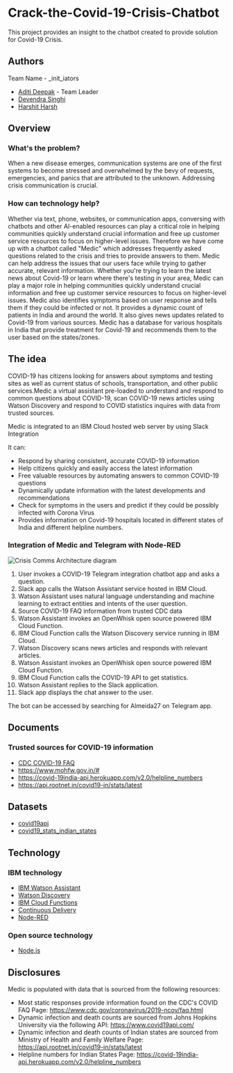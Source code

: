 # Crack-the-Covid-19-Crisis-Chatbot
This project provides an insight to the chatbot created to provide solution for Covid-19 Crisis.

## Authors
Team Name - _init_iators
- [Aditi Deepak](aditi.dpk17@gmail.com) - Team Leader
- [Devendra Singhi](singhidevendra0298@gmail.com)
- [Harshit Harsh](hharshit27@gmail.com)

## Overview

### What's the problem?
When a new disease emerges, communication systems are one of the first systems to become stressed and overwhelmed by the bevy of requests, emergencies, and panics that are attributed to the unknown. Addressing crisis communication is crucial.

### How can technology help?
Whether via text, phone, websites, or communication apps, conversing with chatbots and other AI-enabled resources can play a critical role in helping communities quickly understand crucial information and free up customer service resources to focus on higher-level issues.
Therefore we have come up with a chatbot called "Medic" which addresses frequently asked questions related to the crisis and tries to provide answers to them.
Medic can help address the issues that our users face while trying to gather accurate, relevant information. Whether you're trying to learn the latest news about Covid-19 or learn where there's testing in your area, Medic can play a major role in helping communities quickly understand crucial information and free up customer service resources to focus on higher-level issues.
Medic also identifies symptoms based on user response and tells them if they could be infected or not. It provides a dynamic count of patients in India and around the world. It also gives news updates related to Covid-19 from various sources. 
Medic has a database for various hospitals in India that provide treatment for Covid-19 and recommends them to the user based on the states/zones.

## The idea
COVID-19 has citizens looking for answers about symptoms and testing sites as well as current status of schools, transportation, and other public services.Medic a virtual assistant pre-loaded to understand and respond to common questions about COVID-19, scan COVID-19 news articles using Watson Discovery and respond to COVID statistics inquires with data from trusted sources.

Medic is integrated to an IBM Cloud hosted web server by using Slack Integration

It can:
- Respond by sharing consistent, accurate COVID-19 information
- Help citizens quickly and easily access the latest information
- Free valuable resources by automating answers to common COVID-19 questions
- Dynamically update information with the latest developments and recommendations
- Check for symptoms in the users and predict if they could be possibly infected with Corona Virus
- Provides information on Covid-19 hospitals located in different states of India and different helpline numbers.

### Integration of Medic and Telegram with Node-RED

![Crisis Comms Architecture diagram](https://raw.githubusercontent.com/Call-for-Code/Solution-Starter-Kit-Communication-2020/master/images/Crisis-Comms-Architecture-Nodejs-WebServer.png)

1. User invokes a COVID-19 Telegram integration chatbot app and asks a question.
2. Slack app calls the Watson Assistant service hosted in IBM Cloud.
3. Watson Assistant uses natural language understanding and machine learning to extract entities and intents of the user question.
4. Source COVID-19 FAQ information from trusted CDC data
5. Watson Assistant invokes an OpenWhisk open source powered IBM Cloud Function.
6. IBM Cloud Function calls the Watson Discovery service running in IBM Cloud.
7. Watson Discovery scans news articles and responds with relevant articles.
8. Watson Assistant invokes an OpenWhisk open source powered IBM Cloud Function.
9. IBM Cloud Function calls the COVID-19 API to get statistics.
10. Watson Assistant replies to the Slack application.
11. Slack app displays the chat answer to the user.

The bot can be accessed by searching for Almeida27 on Telegram app.

## Documents

### Trusted sources for COVID-19 information
- [CDC COVID-19 FAQ](https://www.cdc.gov/coronavirus/2019-ncov/faq.html)
- https://www.mohfw.gov.in/#
- https://covid-19india-api.herokuapp.com/v2.0/helpline_numbers
- https://api.rootnet.in/covid19-in/stats/latest

## Datasets
- [covid19api](https://covid19api.com/)
- [covid19_stats_indian_states](https://api.rootnet.in/covid19-in/stats/latest)

## Technology

### IBM technology

- [IBM Watson Assistant](https://www.ibm.com/cloud/watson-assistant/)
- [Watson Discovery](https://www.ibm.com/cloud/watson-discovery)
- [IBM Cloud Functions](https://cloud.ibm.com/functions/)
- [Continuous Delivery](https://cloud.ibm.com/services/continuous-delivery/)
- [Node-RED](https://cloud.ibm.com/developer/appservice/apps)

### Open source technology
- [Node.js](https://nodejs.org/en/)

## Disclosures
Medic is populated with data that is sourced from the following resources:

- Most static responses provide information found on the CDC's COVID FAQ Page: https://www.cdc.gov/coronavirus/2019-ncov/faq.html
- Dynamic infection and death counts are sourced from Johns Hopkins University via the following API: https://www.covid19api.com/
- Dynamic infection and death counts of Indian states are sourced from Ministry of Health and Family Welfare Page: https://api.rootnet.in/covid19-in/stats/latest
- Helpline numbers for Indian States Page: https://covid-19india-api.herokuapp.com/v2.0/helpline_numbers


